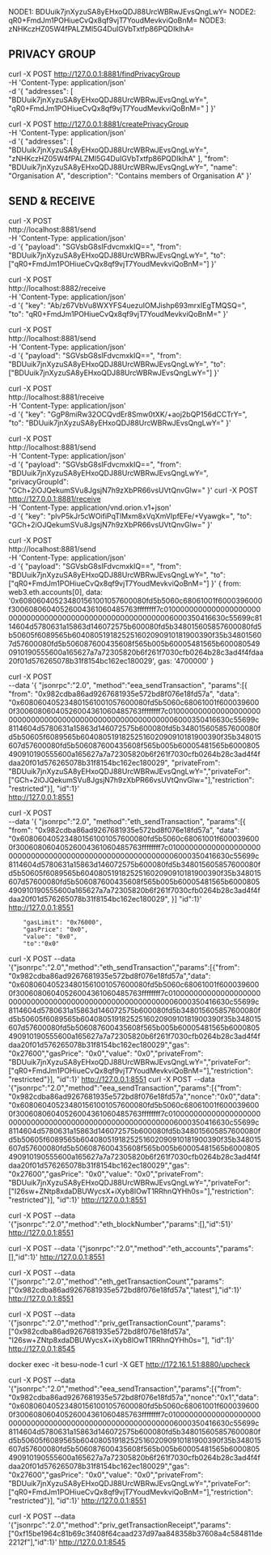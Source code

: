 NODE1: BDUuik7jnXyzuSA8yEHxoQDJ88UrcWBRwJEvsQngLwY=
NODE2: qR0+FmdJm1POHiueCvQx8qf9vjT7YoudMevkviQoBnM=
NODE3: zNHKczHZ05W4fPALZMl5G4DuIGVbTxtfp86PQDIklhA=

## PRIVACY GROUP ##
curl -X POST http://127.0.0.1:8881/findPrivacyGroup \
  -H 'Content-Type: application/json' \
  -d '{
    "addresses": [ 
      "BDUuik7jnXyzuSA8yEHxoQDJ88UrcWBRwJEvsQngLwY=", 
      "qR0+FmdJm1POHiueCvQx8qf9vjT7YoudMevkviQoBnM=" 
    ]
}'

curl -X POST http://127.0.0.1:8881/createPrivacyGroup \
  -H 'Content-Type: application/json' \
  -d '{ 
    "addresses": [ 
      "BDUuik7jnXyzuSA8yEHxoQDJ88UrcWBRwJEvsQngLwY=", 
      "zNHKczHZ05W4fPALZMl5G4DuIGVbTxtfp86PQDIklhA" 
    ], 
    "from": "BDUuik7jnXyzuSA8yEHxoQDJ88UrcWBRwJEvsQngLwY=", 
   "name": "Organisation A", 
   "description": "Contains members of Organisation A" 
 }'

## SEND & RECEIVE ##
curl -X POST \
http://localhost:8881/send \
-H 'Content-Type: application/json' \
-d '{ 
      "payload": "SGVsbG8sIFdvcmxkIQ==",
      "from": "BDUuik7jnXyzuSA8yEHxoQDJ88UrcWBRwJEvsQngLwY=",
      "to": ["qR0+FmdJm1POHiueCvQx8qf9vjT7YoudMevkviQoBnM="]
    }'

curl -X POST \
http://localhost:8882/receive \
-H 'Content-Type: application/json' \
-d '{
      "key": "Ab/z67VbVu8WXYFS4uezuIOMJishp693mrxIEgTMQSQ=",
      "to": "qR0+FmdJm1POHiueCvQx8qf9vjT7YoudMevkviQoBnM="
    }'

curl -X POST \
http://localhost:8881/send \
-H 'Content-Type: application/json' \
-d '{ 
      "payload": "SGVsbG8sIFdvcmxkIQ==",
      "from": "BDUuik7jnXyzuSA8yEHxoQDJ88UrcWBRwJEvsQngLwY=",
      "to": ["BDUuik7jnXyzuSA8yEHxoQDJ88UrcWBRwJEvsQngLwY="]
    }'

curl -X POST \
http://localhost:8881/receive \
-H 'Content-Type: application/json' \
-d '{
      "key": "GgP8miRw32OCQvdEr8Smw0tXK/+aoj2bQP156dCCTrY=",
      "to": "BDUuik7jnXyzuSA8yEHxoQDJ88UrcWBRwJEvsQngLwY="
    }'



curl -X POST \
http://localhost:8881/send \
-H 'Content-Type: application/json' \
-d '{ 
      "payload": "SGVsbG8sIFdvcmxkIQ==",
      "from": "BDUuik7jnXyzuSA8yEHxoQDJ88UrcWBRwJEvsQngLwY=",
      "privacyGroupId": "GCh+2iOJQekumSVu8JgsjN7h9zXbPR66vsUVtQnvGlw="
    }'
curl -X POST \
  http://127.0.0.1:8881/receive \
  -H 'Content-Type: application/vnd.orion.v1+json' \
  -d '{
    "key": "pIvP5kJr5cWOifiPqTlMxm8xVqXmVIpfEFe/+Vyawgk=",
    "to": "GCh+2iOJQekumSVu8JgsjN7h9zXbPR66vsUVtQnvGlw="
}'


curl -X POST \
http://localhost:8881/send \
-H 'Content-Type: application/json' \
-d '{ 
      "payload": "SGVsbG8sIFdvcmxkIQ==",
      "from": "BDUuik7jnXyzuSA8yEHxoQDJ88UrcWBRwJEvsQngLwY=",
      "to": ["qR0+FmdJm1POHiueCvQx8qf9vjT7YoudMevkviQoBnM="]
    }'
   {
     from: web3.eth.accounts[0], 
     data: '0x608060405234801561001057600080fd5b5060c68061001f6000396000f30060806040526004361060485763ffffffff7c01000000000000000000000000000000000000000000000000000000006000350416630c55699c8114604d5780631a15863d146072575b600080fd5b348015605857600080fd5b50605f6089565b6040805191825251602090910181900390f35b348015607d57600080fd5b506087600435608f565b005b60005481565b6000805490910190555600a165627a7a72305820b6f261f7030cfb0264b28c3ad4f4fdaa20f01d576265078b31f8154bc162ec180029', 
     gas: '4700000'
   }

curl -X POST \
--data '{
    "jsonrpc":"2.0",
    "method":"eea_sendTransaction",
    "params":[{
        "from": "0x982cdba86ad9267681935e572bd8f076e18fd57a",
        "data": "0x608060405234801561001057600080fd5b5060c68061001f6000396000f30060806040526004361060485763ffffffff7c01000000000000000000000000000000000000000000000000000000006000350416630c55699c8114604d5780631a15863d146072575b600080fd5b348015605857600080fd5b50605f6089565b6040805191825251602090910181900390f35b348015607d57600080fd5b506087600435608f565b005b60005481565b6000805490910190555600a165627a7a72305820b6f261f7030cfb0264b28c3ad4f4fdaa20f01d576265078b31f8154bc162ec180029",
        "privateFrom": "BDUuik7jnXyzuSA8yEHxoQDJ88UrcWBRwJEvsQngLwY=","privateFor": ["GCh+2iOJQekumSVu8JgsjN7h9zXbPR66vsUVtQnvGlw="],"restriction": "restricted"}], 
        "id":1}' \
        http://127.0.0.1:8551

curl -X POST \
--data '{
    "jsonrpc":"2.0",
    "method":"eth_sendTransaction",
    "params":[{
        "from": "0x982cdba86ad9267681935e572bd8f076e18fd57a",
        "data": "0x608060405234801561001057600080fd5b5060c68061001f6000396000f30060806040526004361060485763ffffffff7c01000000000000000000000000000000000000000000000000000000006000350416630c55699c8114604d5780631a15863d146072575b600080fd5b348015605857600080fd5b50605f6089565b6040805191825251602090910181900390f35b348015607d57600080fd5b506087600435608f565b005b60005481565b6000805490910190555600a165627a7a72305820b6f261f7030cfb0264b28c3ad4f4fdaa20f01d576265078b31f8154bc162ec180029",
    }]
        "id":1}' \
        http://127.0.0.1:8551

        "gasLimit": "0x76000",
        "gasPrice": "0x0",
        "value": "0x0",
        "to":"0x0"

curl -X POST --data '{"jsonrpc":"2.0","method":"eth_sendTransaction","params":[{"from": "0x982cdba86ad9267681935e572bd8f076e18fd57a","data": "0x608060405234801561001057600080fd5b5060c68061001f6000396000f30060806040526004361060485763ffffffff7c01000000000000000000000000000000000000000000000000000000006000350416630c55699c8114604d5780631a15863d146072575b600080fd5b348015605857600080fd5b50605f6089565b6040805191825251602090910181900390f35b348015607d57600080fd5b506087600435608f565b005b60005481565b6000805490910190555600a165627a7a72305820b6f261f7030cfb0264b28c3ad4f4fdaa20f01d576265078b31f8154bc162ec180029","gas": "0x27600","gasPrice": "0x0","value": "0x0","privateFrom": "BDUuik7jnXyzuSA8yEHxoQDJ88UrcWBRwJEvsQngLwY=","privateFor": ["qR0+FmdJm1POHiueCvQx8qf9vjT7YoudMevkviQoBnM="],"restriction": "restricted"}], "id":1}' http://127.0.0.1:8551
curl -X POST --data '{"jsonrpc":"2.0","method":"eea_sendTransaction","params":[{"from": "0x982cdba86ad9267681935e572bd8f076e18fd57a","nonce":"0x0","data": "0x608060405234801561001057600080fd5b5060c68061001f6000396000f30060806040526004361060485763ffffffff7c01000000000000000000000000000000000000000000000000000000006000350416630c55699c8114604d5780631a15863d146072575b600080fd5b348015605857600080fd5b50605f6089565b6040805191825251602090910181900390f35b348015607d57600080fd5b506087600435608f565b005b60005481565b6000805490910190555600a165627a7a72305820b6f261f7030cfb0264b28c3ad4f4fdaa20f01d576265078b31f8154bc162ec180029","gas": "0x27600","gasPrice": "0x0","value": "0x0","privateFrom": "BDUuik7jnXyzuSA8yEHxoQDJ88UrcWBRwJEvsQngLwY=","privateFor": ["I26sw+ZNtp8xdaDBUWycsX+iXyb8lOwT1RRhnQYHh0s="],"restriction": "restricted"}], "id":1}' http://127.0.0.1:8551


curl -X POST --data '{"jsonrpc":"2.0","method":"eth_blockNumber","params":[],"id":51}' http://127.0.0.1:8551

curl -X POST --data '{"jsonrpc":"2.0","method":"eth_accounts","params":[],"id":1}' http://127.0.0.1:8551

curl -X POST --data '{"jsonrpc":"2.0","method":"eth_getTransactionCount","params":["0x982cdba86ad9267681935e572bd8f076e18fd57a","latest"],"id":1}' http://127.0.0.1:8551

curl -X POST --data '{"jsonrpc":"2.0","method":"priv_getTransactionCount","params":["0x982cdba86ad9267681935e572bd8f076e18fd57a", "I26sw+ZNtp8xdaDBUWycsX+iXyb8lOwT1RRhnQYHh0s="], "id":1}' http://127.0.0.1:8545

docker exec -it besu-node-1 curl -X GET http://172.16.1.51:8880/upcheck

curl -X POST --data '{"jsonrpc":"2.0","method":"eea_sendTransaction","params":[{"from": "0x982cdba86ad9267681935e572bd8f076e18fd57a","nonce":"0x1","data": "0x608060405234801561001057600080fd5b5060c68061001f6000396000f30060806040526004361060485763ffffffff7c01000000000000000000000000000000000000000000000000000000006000350416630c55699c8114604d5780631a15863d146072575b600080fd5b348015605857600080fd5b50605f6089565b6040805191825251602090910181900390f35b348015607d57600080fd5b506087600435608f565b005b60005481565b6000805490910190555600a165627a7a72305820b6f261f7030cfb0264b28c3ad4f4fdaa20f01d576265078b31f8154bc162ec180029","gas": "0x27600","gasPrice": "0x0","value": "0x0","privateFrom": "BDUuik7jnXyzuSA8yEHxoQDJ88UrcWBRwJEvsQngLwY=","privateFor": ["qR0+FmdJm1POHiueCvQx8qf9vjT7YoudMevkviQoBnM="],"restriction": "restricted"}], "id":1}' http://127.0.0.1:8551

curl -X POST --data '{"jsonrpc":"2.0","method":"priv_getTransactionReceipt","params":["0xf15be1964c81b69c3f408f64caad237d97aa848358b37608a4c584811de2212f"],"id":1}' http://127.0.0.1:8545
